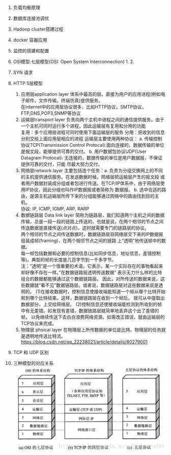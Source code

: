 1. 负载均衡原理
    
2. 数据库连接池调优
3. Hadoop cluster搭建过程
4. docker 容器应用
5. 监控的搭建和配置
6. OSI模型:七层模型(OSI: Open System Interconnection)
    1. 
    2. 
7. SYN 请求
8. HTTP 5层模型
    1. 应用层application layer
        体系中最高的层。直接为用户的应用进程(例如电子邮件，文件传输，终端仿真)提供服务。  
        在internet中的应用层协议很多，比如HTTP协议，SMTP协议，FTP,DNS,POP3,SNMP等协议
    2. 运输层transport layer
        负责向两个主机中进程之间的通信提供服务。由于一个主机可同时运行多个进程，因此运输层有复用和分用的功能  
        复用：多个应用层进程可同时使用下面运输层的服务
        分用：把收到的信息分别交给上面应用层相应的进程
        运输层主要使用两种协议：
        a. 传输控制协议TCP(Transmission Control Protocal):面向连接的，数据传输的单位是报文段，能够提供可靠的交付。
        b. 用户数据包协议UDP(User Datagram Protocal): 无连接的，数据传输的单位是用户数据报，不保证提供可靠的交付，只能
        尽最大努力交付。
    3. 网络层network layer
        主要包括连个任务：a. 负责为分组交换网上的不同的主机提供通信服务。在发送数据时候，网络层把运输层产生的报文段
        或者用户数据封装成分组或者包进行传送。在TCP/IP体系中，由于网络层使用IP协议，因此分组也叫作IP数据报或者简称为
        数据报。 b. 选中合适的路由，是源主机运输层所传下来的分组能够通过网络中的路由找到目的主机。  
        协议: IP, ICMP, IGMP, ARP, RARP
    4. 数据链路层 Data link layer
        简称为链路层，我们知道两个主机之间的数据传输，总是一段一段的链路上传送的，也就是说，在两个相邻的节点之间
        传送数据是直接传送(点对点)，这时就需要专门的链路层的协议。  
        两个相邻的节点之间传送数据时，数据链路层将网络层交下来的IP数据报组装成帧(framing)，在两个相邻节点之间的链路
        上“透明”地传送帧中的数据。  
        每一帧包括数据和必要的控制信息(比如同步信息，地址信息，差错控制等)。典型的帧的长度是几百字节到一千多字节。  
        注：”透明”是一个很重要的术语。它表示，某一个实际存在的事物看起来却好像不存在一样。”在数据链路层透明传送数据”
        表示无力什么样的比特组合的数据都能够通过这个数据链路层。
        因此，对所传送的数据来说，这些数据就“看不见”数据链路层。或者说，数据链路层对这些数据来说是透明的。
        (1)在接收数据时，控制信息使接收端能知道一个帧从哪个比特开始和到哪个比特结束。这样，数据链路层在收到一个帧后，
        就可从中提取出数据部分，上交给网络层。 
        (2)控制信息还使接收端能检测到所收到的帧中有无差错。如发现有差错，数据链路层就简单地丢弃这个出了差错的帧，
        以免继续传送下去白白浪费网络资源。如需改正错误，就由运输层的TCP协议来完成。
    5. 物理层 phsical layer
        在物理层上所传数据的单位是比特。物理层的任务就是透明地传送比特流。
    https://blog.csdn.net/qq_22238021/article/details/80279001
9. TCP 和 UDP 区别

10. 三种模型的对应关系
    ![](./pic/three-model.jpg)
